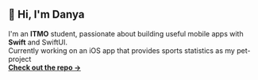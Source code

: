 ## 👋 Hi, I'm Danya
I'm an **ITMO** student, passionate about building useful mobile apps with **Swift** and SwiftUI. <br>  Currently working on an iOS app that provides sports statistics as my pet-project <br> [**Check out the repo →**](https://github.com/an3ks/MatchDesk)
